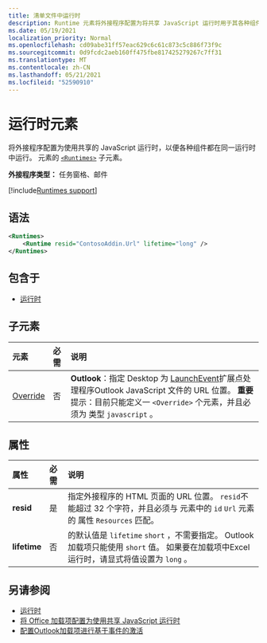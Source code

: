 ```yaml
---
title: 清单文件中运行时
description: Runtime 元素将外接程序配置为将共享 JavaScript 运行时用于其各种组件，例如功能区、任务窗格、自定义函数。
ms.date: 05/19/2021
localization_priority: Normal
ms.openlocfilehash: cd09abe31ff57eac629c6c61c873c5c886f73f9c
ms.sourcegitcommit: 0d9fcdc2aeb160ff475fbe817425279267c7ff31
ms.translationtype: MT
ms.contentlocale: zh-CN
ms.lasthandoff: 05/21/2021
ms.locfileid: "52590910"
---
```

# <a name="runtime-element"></a>运行时元素

将外接程序配置为使用共享的 JavaScript 运行时，以便各种组件都在同一运行时中运行。 元素的 [`<Runtimes>`](runtimes.md) 子元素。

**外接程序类型：** 任务窗格、邮件

[!include[Runtimes support](../../includes/runtimes-note.md)]

## <a name="syntax"></a>语法

```XML
<Runtimes>
    <Runtime resid="ContosoAddin.Url" lifetime="long" />
</Runtimes>
```

## <a name="contained-in"></a>包含于

- [运行时](runtimes.md)

## <a name="child-elements"></a>子元素

|  元素 |  必需  |  说明  |
|:-----|:-----|:-----|
| [Override](override.md) | 否 | **Outlook**：指定 Desktop 为 [LaunchEvent](../../reference/manifest/extensionpoint.md#launchevent)扩展点处理程序Outlook JavaScript 文件的 URL 位置。 **重要** 提示：目前只能定义一 `<Override>` 个元素，并且必须为 类型 `javascript` 。|

## <a name="attributes"></a>属性

|  属性  |  必需  |  说明  |
|:-----|:-----|:-----|
|  **resid**  |  是  | 指定外接程序的 HTML 页面的 URL 位置。 `resid`不能超过 32 个字符，并且必须与 元素中的 `id` `Url` 元素的 属性 `Resources` 匹配。 |
|  **lifetime**  |  否  | 的默认值是 `lifetime` `short` ，不需要指定。 Outlook加载项只能使用 `short` 值。 如果要在加载项中Excel运行时，请显式将值设置为 `long` 。 |

## <a name="see-also"></a>另请参阅

- [运行时](runtimes.md)
- [将 Office 加载项配置为使用共享 JavaScript 运行时](../../develop/configure-your-add-in-to-use-a-shared-runtime.md)
- [配置Outlook加载项进行基于事件的激活](../../outlook/autolaunch.md)
